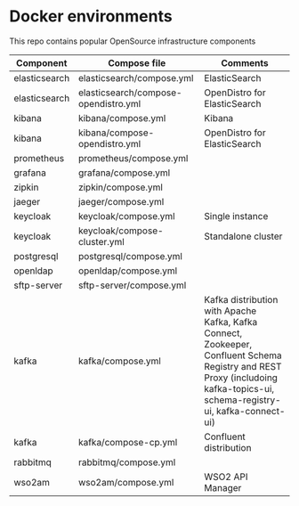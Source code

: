 # Docker environments

This repo contains popular OpenSource infrastructure components

Component      | Compose file                         | Comments
-------------- | ------------------------------------ | ----------------------------
elasticsearch  | elasticsearch/compose.yml            | ElasticSearch
elasticsearch  | elasticsearch/compose-opendistro.yml | OpenDistro for ElasticSearch
kibana         | kibana/compose.yml                   | Kibana
kibana         | kibana/compose-opendistro.yml        | OpenDistro for ElasticSearch
prometheus     | prometheus/compose.yml               |
grafana        | grafana/compose.yml                  |
zipkin         | zipkin/compose.yml                   |
jaeger         | jaeger/compose.yml                   |
keycloak       | keycloak/compose.yml                 | Single instance
keycloak       | keycloak/compose-cluster.yml         | Standalone cluster
postgresql     | postgresql/compose.yml               | 
openldap       | openldap/compose.yml                 | 
sftp-server    | sftp-server/compose.yml              | 
kafka          | kafka/compose.yml                    | Kafka distribution with Apache Kafka, Kafka Connect, Zookeeper, Confluent Schema Registry and REST Proxy (includoing kafka-topics-ui, schema-registry-ui, kafka-connect-ui)
kafka          | kafka/compose-cp.yml                 | Confluent distribution
rabbitmq       | rabbitmq/compose.yml                 |
wso2am         | wso2am/compose.yml                   | WSO2 API Manager   
